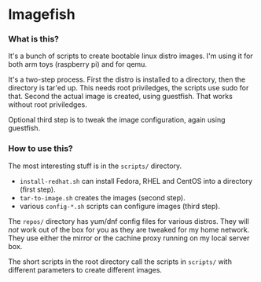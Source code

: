 
# Imagefish

### What is this?

It's a bunch of scripts to create bootable linux distro images.
I'm using it for both arm toys (raspberry pi) and for qemu.

It's a two-step process.  First the distro is installed to a
directory, then the directory is tar'ed up.  This needs root
priviledges, the scripts use sudo for that.  Second the actual image
is created, using guestfish.  That works without root priviledges.

Optional third step is to tweak the image configuration, again using
guestfish.

### How to use this?

The most interesting stuff is in the `scripts/` directory.

 * `install-redhat.sh` can install Fedora, RHEL and CentOS into a
   directory (first step).
 * `tar-to-image.sh` creates the images (second step).
 * various `config-*.sh` scripts can configure images (third step).

The `repos/` directory has yum/dnf config files for various distros.
They will *not* work out of the box for you as they are tweaked for my
home network.  They use either the mirror or the cachine proxy running
on my local server box.

The short scripts in the root directory call the scripts in `scripts/`
with different parameters to create different images.
